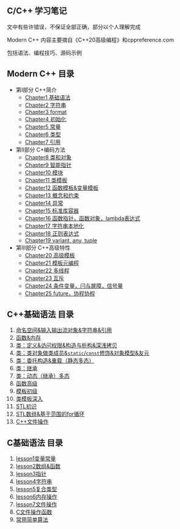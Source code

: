 ## C/C++ 学习笔记

文中有些许错误，不保证全部正确，部分以个人理解完成

Modern C++ 内容主要摘自《C++20高级编程》和cppreference.com

包括语法、编程技巧、源码示例

## Modern C++ 目录

- 第I部分 C++简介
  - [Chapter1 基础语法](ModernCpp/Chapter01.md)
  - [Chapter2 字符串](ModernCpp/Chapter02.md)
  - [Chapter3 format](ModernCpp/Chapter03.md)
  - [Chapter4 初始化](ModernCpp/Chapter04.md)
  - [Chapter5 常量](ModernCpp/Chapter05.md)
  - [Chapter6 类型](ModernCpp/Chapter06.md)
  - [Chapter7 引用](ModernCpp/Chapter07.md)
- 第II部分 C+编码方法
  - [Chapter8 类和对象](ModernCpp/Chapter08.md)
  - [Chapter9 智能指针](ModernCpp/Chapter09.md)
  - [Chapter10 模块](ModernCpp/Chapter10.md)
  - [Chapter11 类模板](ModernCpp/Chapter11.md)
  - [Chapter12 函数模板&变量模板](ModernCpp/Chapter12.md)
  - [Chapter13 概念和约束](ModernCpp/Chapter13.md)
  - [Chapter14 异常](ModernCpp/Chapter14.md)
  - [Chapter15 标准库容器](ModernCpp/Chapter15.md)
  - [Chapter16 函数指针，函数对象，lambda表达式](ModernCpp/Chapter16.md)
  - [Chapter17 字符串本地化](ModernCpp/Chapter17.md)
  - [Chapter18 正则表达式](ModernCpp/Chapter18.md)
  - [Chapter19 variant, any, tuple](ModernCpp/Chapter19.md)
- 第III部分 C++高级特性
  - [Chapter20 高级模板](ModernCpp/Chapter20.md)
  - [Chapter21 模板元编程](ModernCpp/Chapter21.md)
  - [Chapter22 多线程](ModernCpp/Chapter22.md)
  - [Chapter23 互斥](ModernCpp/Chapter23.md)
  - [Chapter24 条件变量，闩与屏障，信号量](ModernCpp/Chapter24.md)
  - [Chapter25 future，协程协程](ModernCpp/Chapter25.md)

## C++基础语法 目录

1. [命名空间&输入输出流对象&字符串&引用](Cpp/l_08.md)
2. [函数&内存](Cpp/l_09.md)
3. [类：定义&访问权限&构造与析构&深浅拷贝](Cpp/l_10.md)
4. [类：类对象做类成员&`static`/`const`修饰&对象模型&友元](Cpp/l_11.md)
5. [类：委托构造&重载（静态多态）](Cpp/l_12.md)
6. [类：继承](Cpp/l_13.md)
7. [类：动态（继承）多态](Cpp/l_14.md)
8. [函数高级](Cpp/l_15.md)
9. [模板初级](Cpp/l_16.md)
10. [类模板深入](Cpp/l_17.md)
11. [STL初识](Cpp/l_18.md)
12. [STL数组&基于范围的for循环](Cpp/l_19.md)
13. [C++文件操作](Cpp/l_20.md)

## C基础语法 目录

1. [lesson1变量常量](C/l_01.md)
2. [lesson2数组&函数](C/l_02.md)
3. [lesson3指针](C/l_03.md)
4. [lesson4字符串](C/l_04.md)
5. [lesson5复合类型](C/l_05.md)
6. [lesson6内存操作](C/l_06.md)
7. [lesson7文件操作](C/l_07.md)
8. [C文件操作函数](C/C文件操作.md)
9. [常用简单算法](C/常用算法.md)
